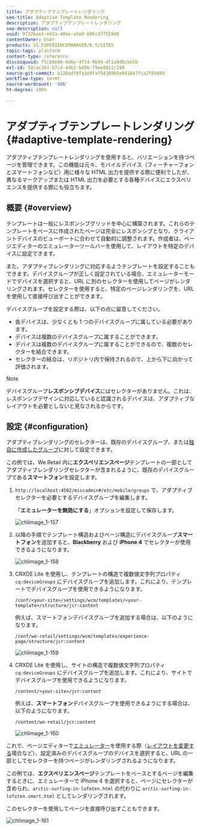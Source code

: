 ```yaml
---
title: アダプティブテンプレートレンダリング
seo-title: Adaptive Template Rendering
description: アダプティブテンプレートレンダリング
seo-description: null
uuid: 97226ae1-e42a-40ae-a5e0-886cd77559d8
contentOwner: User
products: SG_EXPERIENCEMANAGER/6.5/SITES
topic-tags: platform
content-type: reference
discoiquuid: f5cb0e98-0d6e-4f14-9b94-df1a9d8cbe5b
exl-id: 58cac3b1-b7cd-44b2-b89b-f5ee8811c198
source-git-commit: b220adf6fa3e9faf94389b9a9416b7fca2f89d9d
workflow-type: tm+mt
source-wordcount: '486'
ht-degree: 100%

---
```


# アダプティブテンプレートレンダリング{#adaptive-template-rendering}

アダプティブテンプレートレンダリングを使用すると、バリエーションを持つページを管理できます。この機能は元々、モバイルデバイス（フィーチャーフォンとスマートフォンなど）用に様々な HTML 出力を提供する際に便利でしたが、異なるマークアップまたは HTML 出力を必要とする各種デバイスにエクスペリエンスを提供する際にも役立ちます。

## 概要 {#overview}

テンプレートは一般にレスポンシブグリッドを中心に構築されます。これらのテンプレートをベースに作成されたページは完全にレスポンシブとなり、クライアントデバイスのビューポートに合わせて自動的に調整されます。作成者は、ページエディターのエミュレーターツールバーを使用して、レイアウトを特定のデバイスに設定できます。

また、アダプティブレンダリングに対応するようテンプレートを設定することもできます。デバイスグループが正しく設定されている場合、エミュレーターモードでデバイスを選択すると、URL に別のセレクターを使用してページがレンダリングされます。セレクターを使用すると、特定のページレンダリングを、URL を使用して直接呼び出すことができます。

デバイスグループを設定する際は、以下の点に留意してください。

* 各デバイスは、少なくとも 1 つのデバイスグループに属している必要があります。
* デバイスは複数のデバイスグループに属することができます。
* デバイスは複数のデバイスグループに属することができるので、複数のセレクターを結合できます。
* セレクターの結合は、リポジトリ内で保持されるので、上から下に向かって評価されます。

>[!NOTE]
>
>デバイスグループ&#x200B;**レスポンシブデバイス**&#x200B;にはセレクターがありません。これは、レスポンシブデザインに対応していると認識されるデバイスは、アダプティブなレイアウトを必要としないと見なされるからです。

## 設定 {#configuration}

アダプティブレンダリングのセレクターは、既存のデバイスグループ、または[独自に作成したグループ](/help/sites-developing/mobile.md#device-groups)に対して設定できます。

この例では、We.Retail 内に&#x200B;**エクスペリエンスページ**&#x200B;テンプレートの一部としてアダプティブレンダリングセレクターが含まれるように、既存のデバイスグループである&#x200B;**スマートフォン**&#x200B;を設定します。

1. `http://localhost:4502/miscadmin#/etc/mobile/groups` で、アダプティブセレクターを必要とするデバイスグループを編集します。

   「**エミュレーターを無効にする**」オプションを設定して保存します。

   ![chlimage_1-157](assets/chlimage_1-157.png)

1. 以降の手順でテンプレート構造およびページ構造にデバイスグループ&#x200B;**スマートフォン**&#x200B;を追加すると、**Blackberry** および **iPhone 4** でセレクターが使用できるようになります。

   ![chlimage_1-158](assets/chlimage_1-158.png)

1. CRXDE Lite を使用し、テンプレートの構造で複数値文字列プロパティ `cq:deviceGroups` にデバイスグループを追加します。これにより、テンプレートでデバイスグループを使用できるようになります。

   `/conf/<your-site>/settings/wcm/templates/<your-template>/structure/jcr:content`

   例えば、スマートフォンデバイスグループを追加する場合は、以下のようになります。

   `/conf/we-retail/settings/wcm/templates/experience-page/structure/jcr:content`

   ![chlimage_1-159](assets/chlimage_1-159.png)

1. CRXDE Lite を使用し、サイトの構造で複数値文字列プロパティ `cq:deviceGroups` にデバイスグループを追加します。これにより、サイトでデバイスグループを使用できるようになります。

   `/content/<your-site>/jcr:content`

   例えば、**スマートフォン**&#x200B;デバイスグループを使用できるようにする場合は、以下のようになります。

   `/content/we-retail/jcr:content`

   ![chlimage_1-160](assets/chlimage_1-160.png)

これで、ページエディターで[エミュレーター](/help/sites-authoring/responsive-layout.md#layout-definitions-device-emulation-and-breakpoints)を使用する際（[レイアウトを変更する](/help/sites-authoring/responsive-layout.md)場合など）、設定済みのデバイスグループのデバイスを選択すると、URL の一部としてセレクターを持つページがレンダリングされるようになります。

この例では、**エクスペリエンスページ**&#x200B;テンプレートをベースとするページを編集するときに、エミュレーターで iPhone 4 を選択すると、ページにセレクターが含められ、`arctic-surfing-in-lofoten.html` の代わりに `arctic-surfing-in-lofoten.smart.html` としてレンダリングされます。

このセレクターを使用してページを直接呼び出すこともできます。

![chlimage_1-161](assets/chlimage_1-161.png)
